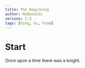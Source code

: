 ```yaml
---
title: The Beginning
author: McDonalds
version: 1.3
tags: [king, oc, true]
---
```


# Start
Once upon a time there was a knight.
